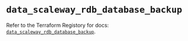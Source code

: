 # `data_scaleway_rdb_database_backup`

Refer to the Terraform Registory for docs: [`data_scaleway_rdb_database_backup`](https://www.terraform.io/docs/providers/scaleway/d/rdb_database_backup).
